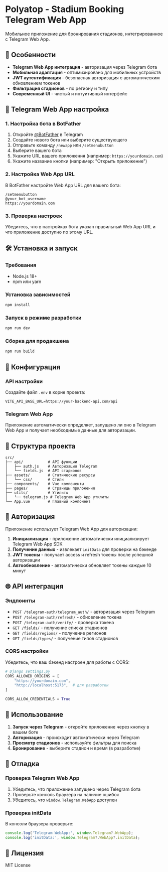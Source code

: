 # Polyatop - Stadium Booking Telegram Web App

Мобильное приложение для бронирования стадионов, интегрированное с Telegram Web App.

## 🚀 Особенности

- **Telegram Web App интеграция** - авторизация через Telegram бота
- **Мобильная адаптация** - оптимизировано для мобильных устройств
- **JWT аутентификация** - безопасная авторизация с автоматическим обновлением токенов
- **Фильтрация стадионов** - по региону и типу
- **Современный UI** - чистый и интуитивный интерфейс

## 📱 Telegram Web App настройка

### 1. Настройка бота в BotFather

1. Откройте [@BotFather](https://t.me/botfather) в Telegram
2. Создайте нового бота или выберите существующего
3. Отправьте команду `/newapp` или `/setmenubutton`
4. Выберите вашего бота
5. Укажите URL вашего приложения (например: `https://yourdomain.com`)
6. Укажите название кнопки (например: "Открыть приложение")

### 2. Настройка Web App URL

В BotFather настройте Web App URL для вашего бота:

```
/setmenubutton
@your_bot_username
https://yourdomain.com
```

### 3. Проверка настроек

Убедитесь, что в настройках бота указан правильный Web App URL и что приложение доступно по этому URL.

## 🛠 Установка и запуск

### Требования

- Node.js 18+ 
- npm или yarn

### Установка зависимостей

```bash
npm install
```

### Запуск в режиме разработки

```bash
npm run dev
```

### Сборка для продакшена

```bash
npm run build
```

## 🔧 Конфигурация

### API настройки

Создайте файл `.env` в корне проекта:

```env
VITE_API_BASE_URL=https://your-backend-api.com/api
```

### Telegram Web App

Приложение автоматически определяет, запущено ли оно в Telegram Web App и получает необходимые данные для авторизации.

## 📁 Структура проекта

```
src/
├── api/           # API функции
│   ├── auth.js    # Авторизация Telegram
│   └── fields.js  # API стадионов
├── assets/        # Статические ресурсы
│   └── css/       # Стили
├── components/    # Vue компоненты
├── pages/         # Страницы приложения
├── utils/         # Утилиты
│   └── telegram.js # Telegram Web App утилиты
└── App.vue        # Главный компонент
```

## 🔐 Авторизация

Приложение использует Telegram Web App для авторизации:

1. **Инициализация** - приложение автоматически инициализирует Telegram Web App SDK
2. **Получение данных** - извлекает `initData` для проверки на бэкенде
3. **JWT токены** - получает access и refresh токены после успешной авторизации
4. **Автообновление** - автоматически обновляет токены каждые 10 минут

## 🌐 API интеграция

### Эндпоинты

- `POST /telegram-auth/telegram_auth/` - авторизация через Telegram
- `POST /telegram-auth/refresh/` - обновление токена
- `POST /telegram-auth/verify/` - проверка токена
- `GET /fields/` - получение списка стадионов
- `GET /fields/regions/` - получение регионов
- `GET /fields/types/` - получение типов стадионов

### CORS настройки

Убедитесь, что ваш бэкенд настроен для работы с CORS:

```python
# Django settings.py
CORS_ALLOWED_ORIGINS = [
    "https://yourdomain.com",
    "http://localhost:5173",  # для разработки
]

CORS_ALLOW_CREDENTIALS = True
```

## 📱 Использование

1. **Запуск через Telegram** - откройте приложение через кнопку в вашем боте
2. **Авторизация** - происходит автоматически через Telegram
3. **Просмотр стадионов** - используйте фильтры для поиска
4. **Бронирование** - выберите стадион и время (в разработке)

## 🐛 Отладка

### Проверка Telegram Web App

1. Убедитесь, что приложение запущено через Telegram бота
2. Проверьте консоль браузера на наличие ошибок
3. Убедитесь, что `window.Telegram.WebApp` доступен

### Проверка initData

В консоли браузера проверьте:

```javascript
console.log('Telegram WebApp:', window.Telegram?.WebApp);
console.log('initData:', window.Telegram?.WebApp?.initData);
```

## 📄 Лицензия

MIT License
